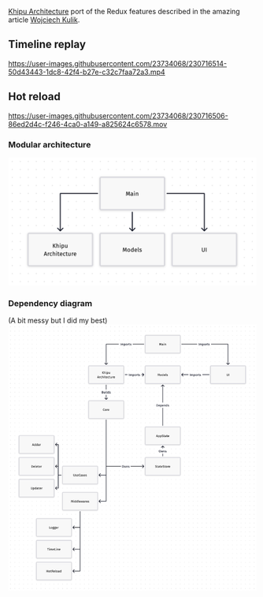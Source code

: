 [Khipu Architecture](//vikingosegundo.gitlab.io) port of the Redux features described in the amazing article [Wojciech Kulik](https://wojciechkulik.pl/ios/redux-architecture-and-mind-blowing-features).


## Timeline replay


https://user-images.githubusercontent.com/23734068/230716514-50d43443-1dc8-42f4-b27e-c32c7faa72a3.mp4


## Hot reload


https://user-images.githubusercontent.com/23734068/230716506-86ed2d4c-f246-4ca0-a149-a825624c6578.mov


### Modular architecture

<img src="KhipuDemo-Modules.png"/>

### Dependency diagram

(A bit messy but I did my best)
<img src="KhipuDemo-Modules-Details.png"/>

